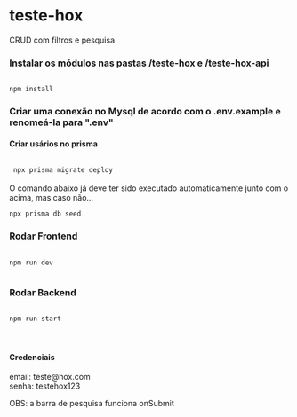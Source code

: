 # teste-hox
CRUD com filtros e pesquisa

<h3> 
Instalar os módulos nas pastas /teste-hox e /teste-hox-api
</h3>

<code>
npm install
</code>

<h3>
Criar uma conexão no Mysql de acordo com o .env.example e renomeá-la para ".env"
</h3>

<h4>
 Criar usários no prisma
</h4>
<code>
 npx prisma migrate deploy
</code>
<br />
O comando abaixo já deve ter sido executado automaticamente junto com o acima, mas caso não... 
<br />
<code> 
npx prisma db seed
</code>
<h3>
Rodar Frontend
</h3>
<code>
npm run dev
  </code>
  <br />
 <h3>
 Rodar Backend
 </h3>
  <code>
npm run start
</code>
<br /> 
<br />
<h4>
 Credenciais
 </h4>
email: teste@hox.com
<br/>
senha: testehox123

OBS: a barra de pesquisa funciona onSubmit
